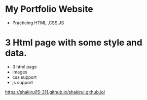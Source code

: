 My Portfolio Website
========================
- Practicing HTML ,CSS,JS 

# 3 Html page with some style and data.
- 3 html page
- images
- css support 
- js support

https://shakirul15-311.github.io/shakirul.github.io/

